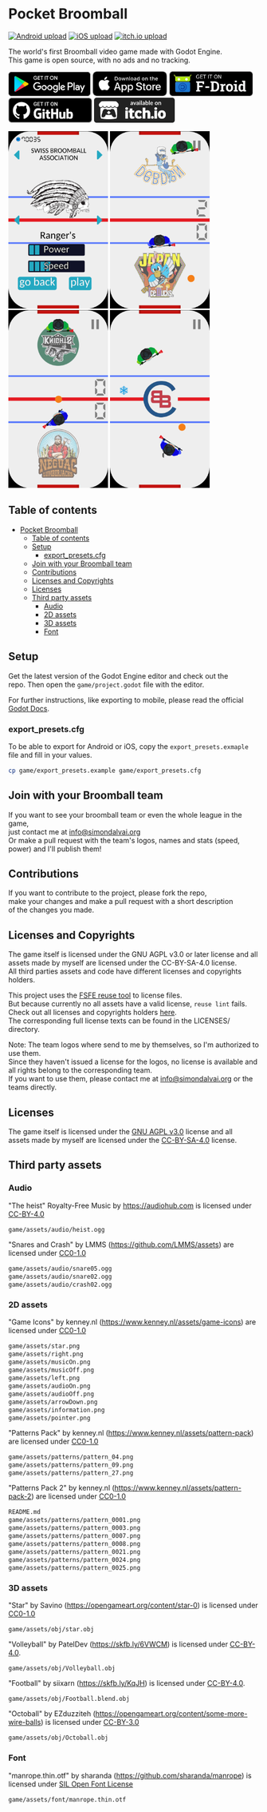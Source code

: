 # Pocket Broomball
[![Android upload](https://github.com/dulvui/pocket-broomball/actions/workflows/upload-android.yml/badge.svg)](https://github.com/dulvui/pocket-broomball/actions/workflows/upload-android.yml)
[![iOS upload](https://github.com/dulvui/pocket-broomball/actions/workflows/upload-ios.yml/badge.svg)](https://github.com/dulvui/pocket-broomball/actions/workflows/upload-ios.yml)
[![itch.io upload](https://github.com/dulvui/pocket-broomball/actions/workflows/upload-itchio.yml/badge.svg)](https://github.com/dulvui/pocket-broomball/actions/workflows/upload-itchio.yml)

The world's first Broomball video game made with Godot Engine.  
This game is open source, with no ads and no tracking.

<a href="https://play.google.com/store/apps/details?id=com.salvai.broomball" target="_blank"><img src="store-images/PlayStore.svg" alt="Get it on Google Play" height="49"></a>
<a href="https://apps.apple.com/app/pocket-broomball/id1511009171" target="_blank"><img src="store-images/AppStore.svg" alt="Download on the App Store" height="50" ></a>
<a href="https://f-droid.org/en/packages/com.simondalvai.pocketbroomball/" target="_blank"><img src="store-images/get-it-on-en.webp" alt="Get it on F-Droid" height="50px" ></a>
<a href="https://github.com/dulvui/pocket-broomball/releases/" target="_blank"><img src="store-images/Github.webp" alt="Get it on Github" height="50px" ></a>
<a href="https://simondalvai.itch.io/pocket-broomball" target="_blank"><img src="store-images/itchio.webp" alt="Available on itch.io" height="50px" ></a>

<div>
  <img src="metadata/en-US/images/phoneScreenshots/screenshot-1.png" alt="Level 1" width="200"/>
  <img src="metadata/en-US/images/phoneScreenshots/screenshot-2.png" alt="Level 2" width="200"/>
  <img src="metadata/en-US/images/phoneScreenshots/screenshot-3.png" alt="Level 3" width="200"/>
  <img src="metadata/en-US/images/phoneScreenshots/screenshot-4.png" alt="Level 4" width="200"/>
</div>

## Table of contents
- [Pocket Broomball](#pocket-broomball)
  - [Table of contents](#table-of-contents)
  - [Setup](#setup)
    - [export\_presets.cfg](#export_presetscfg)
  - [Join with your Broomball team](#join-with-your-broomball-team)
  - [Contributions](#contributions)
  - [Licenses and Copyrights](#licenses-and-copyrights)
  - [Licenses](#licenses)
  - [Third party assets](#third-party-assets)
    - [Audio](#audio)
    - [2D assets](#2d-assets)
    - [3D assets](#3d-assets)
    - [Font](#font)

## Setup
Get the latest version of the Godot Engine editor and check out the  
repo. Then open the `game/project.godot` file with the editor.

For further instructions, like exporting to mobile, please read the official [Godot Docs](https://docs.godotengine.org/en/stable/).

### export_presets.cfg

To be able to export for Android or iOS, copy the `export_presets.exmaple` file and fill in your values.
```sh
cp game/export_presets.example game/export_presets.cfg
```

## Join with your Broomball team
If you want to see your broomball team or even the whole league in the game,  
just contact me at info@simondalvai.org  
Or make a pull request with the team's logos, names and stats (speed, power) and I'll publish them!

## Contributions
If you want to contribute to the project, please fork the repo,    
make your changes and make a pull request with a short description  
of the changes you made.

## Licenses and Copyrights
The game itself is licensed under the GNU AGPL v3.0 or later license and all  
assets made by myself are licensed under the CC-BY-SA-4.0 license.  
All third parties assets and code have different licenses and copyrights holders.

This project uses the [FSFE reuse tool](https://github.com/fsfe/reuse-tool) to license files.  
But because currently no all assets have a valid license, `reuse lint` fails.  
Check out all licenses and copyrights holders [here](.reuse/dep5).  
The corresponding full license texts can be found in the LICENSES/ directory.

Note: The team logos where send to me by themselves, so I'm authorized to use them.  
      Since they haven't issued a license for the logos, no license is available and  
      all rights belong to the corresponding team.  
      If you want to use them, please contact me at info@simondalvai.org or the  
      teams directly.

## Licenses
The game itself is licensed under the [GNU AGPL v3.0](LICENSE) license and all  
assets made by myself are licensed under the [CC-BY-SA-4.0](https://creativecommons.org/licenses/by-sa/4.0/) license.


## Third party assets

### Audio

"The heist" Royalty-Free Music by https://audiohub.com is licensed under [CC-BY-4.0](https://creativecommons.org/licenses/by/4.0/)
```
game/assets/audio/heist.ogg
```

"Snares and Crash" by LMMS (https://github.com/LMMS/assets) are licensed under [CC0-1.0](https://creativecommons.org/publicdomain/zero/1.0/)
```
game/assets/audio/snare05.ogg
game/assets/audio/snare02.ogg
game/assets/audio/crash02.ogg
```
### 2D assets


"Game Icons" by kenney.nl (https://www.kenney.nl/assets/game-icons) are licensed under [CC0-1.0](https://creativecommons.org/publicdomain/zero/1.0/)
```
game/assets/star.png
game/assets/right.png
game/assets/musicOn.png
game/assets/musicOff.png
game/assets/left.png
game/assets/audioOn.png
game/assets/audioOff.png
game/assets/arrowDown.png
game/assets/information.png
game/assets/pointer.png
```

"Patterns Pack" by kenney.nl (https://www.kenney.nl/assets/pattern-pack) are licensed under [CC0-1.0](https://creativecommons.org/publicdomain/zero/1.0/)
```
game/assets/patterns/pattern_04.png
game/assets/patterns/pattern_09.png
game/assets/patterns/pattern_27.png
```

"Patterns Pack 2" by kenney.nl (https://www.kenney.nl/assets/pattern-pack-2) are licensed under [CC0-1.0](https://creativecommons.org/publicdomain/zero/1.0/)
```
README.md
game/assets/patterns/pattern_0001.png
game/assets/patterns/pattern_0003.png
game/assets/patterns/pattern_0007.png
game/assets/patterns/pattern_0008.png
game/assets/patterns/pattern_0021.png
game/assets/patterns/pattern_0024.png
game/assets/patterns/pattern_0025.png
```

### 3D assets
"Star" by Savino (https://opengameart.org/content/star-0) is licensed under [CC0-1.0](https://creativecommons.org/publicdomain/zero/1.0/)
```
game/assets/obj/star.obj
```

"Volleyball" by PatelDev (https://skfb.ly/6VWCM) is licensed under [CC-BY-4.0](http://creativecommons.org/licenses/by/4.0/).
```
game/assets/obj/Volleyball.obj
```

"Football" by siixarn (https://skfb.ly/KqJH) is licensed under [CC-BY-4.0](http://creativecommons.org/licenses/by/4.0/).
```
game/assets/obj/Football.blend.obj
``` 

"Octoball" by EZduzziteh (https://opengameart.org/content/some-more-wire-balls) is licensed under [CC-BY-3.0](https://creativecommons.org/licenses/by/3.0/)
```
game/assets/obj/Octoball.obj
```

### Font
"manrope.thin.otf" by sharanda (https://github.com/sharanda/manrope) is licensed under [SIL Open Font License](https://scripts.sil.org/cms/scripts/page.php?site_id=nrsi&id=OFL)
```
game/assets/font/manrope.thin.otf
```
